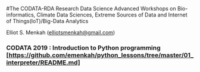 #The CODATA-RDA Research Data Science Advanced Workshops on Bio-informatics, Climate Data Sciences, Extreme Sources of Data and Internet of Things(IoT)/Big-Data Analytics

Elliot S. Menkah (elliotsmenkah@gmail.com) <br>

### CODATA 2019 : Introduction to Python programming [https://github.com/emenkah/python_lessons/tree/master/01_interpreter/README.md]



